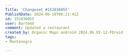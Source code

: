 ```yaml
---
Title: 'Changeset #152836055'
PublishDate: 2024-06-18T08:21:41Z
id: 152836055
user: BartemX
comment: Updated a restaurant
created_by: Organic Maps android 2024.06.02-12-FDroid
tags:
- Montenegro

---
```

